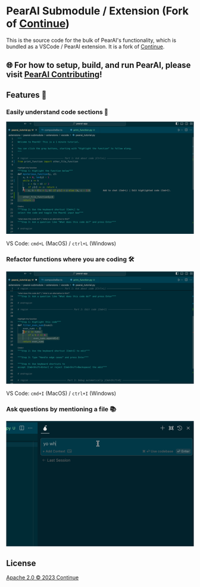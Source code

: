 
# PearAI Submodule / Extension (Fork of [Continue](https://github.com/continuedev/continue))

This is the source code for the bulk of PearAI's functionality, which is bundled as a VSCode / PearAI extension. It is a fork of [Continue](https://github.com/continuedev/continue).

## 🌐 **For how to setup, build, and run PearAI, please visit [PearAI Contributing](https://github.com/trypear/pearai-app/blob/main/CONTRIBUTING.md)!**

## Features 🚀

### Easily understand code sections 🤔

![understand](docs/static/img/pearai-CMD+L2.gif)

VS Code: `cmd+L` (MacOS) / `ctrl+L` (Windows)

### Refactor functions where you are coding 🛠️

![refactor](docs/static/img/pearai-CMD+I.gif)

VS Code: `cmd+I` (MacOS) / `ctrl+I` (Windows)

### Ask questions by mentioning a file 📚

<!-- Specific width to match other gifs -->
<img src="docs/static/img/pearai-@file.gif" alt="file" style="width: 1033px;">

## License

[Apache 2.0 © 2023 Continue](./LICENSE)